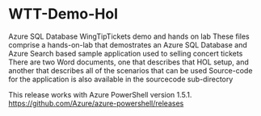 # WTT-Demo-Hol
Azure SQL Database WingTipTickets demo and hands on lab
These files comprise a hands-on-lab that demostrates an Azure SQL Database and Azure Search based sample application used to selling concert tickets
There are two Word documents, one that describes that HOL setup, and another that describes all of the scenarios that can be used
Source-code for the application is also available in the sourcecode sub-directory

This release works with Azure PowerShell version 1.5.1. https://github.com/Azure/azure-powershell/releases
